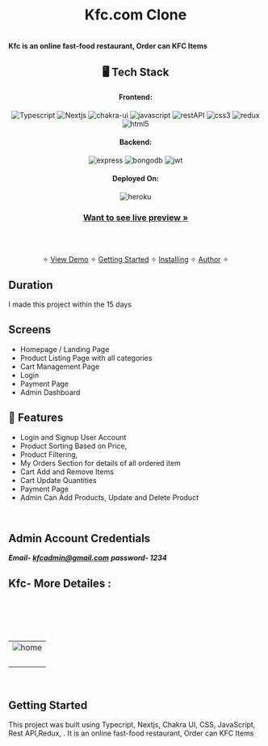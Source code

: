 
<!-- ### https://kfc-mhdsadique.vercel.app/ -->

<h1 align="center">Kfc.com Clone</h1>
<br />
<strong>Kfc is an online fast-food restaurant, Order can KFC Items </strong>

<h2 align="center">🖥️ Tech Stack</h2>

<h4 align="center">Frontend:</h4>

<p align="center">
  <img src="https://img.shields.io/badge/TypeScript-007ACC?style=for-the-badge&logo=typescript&logoColor=white" alt="Typescript" />
  <img src="https://img.shields.io/badge/Nextjs-20232A?style=for-the-badge&logo=react&logoColor=61DAFB" alt="Nextjs" />
  <img src="https://img.shields.io/badge/Chakra%20UI-3bc7bd?style=for-the-badge&logo=chakraui&logoColor=white" alt="chakra-ui" />
  <img src="https://img.shields.io/badge/JavaScript-323330?style=for-the-badge&logo=javascript&logoColor=F7DF1E" alt="javascript" />
  <img src="https://img.shields.io/badge/Rest_API-02303A?style=for-the-badge&logo=react-router&logoColor=white" alt="restAPI" />
  <img src="https://img.shields.io/badge/CSS3-1572B6?style=for-the-badge&logo=css3&logoColor=white" alt="css3" />
    <img src="https://img.shields.io/badge/Redux-593D88?style=for-the-badge&logo=redux&logoColor=white" alt="redux" />
  <img src="https://img.shields.io/badge/HTML5-E34F26?style=for-the-badge&logo=html5&logoColor=white" alt="html5" />
  
</p>

<h4 align="center">Backend:</h4>

<p align="center">
  <img src="https://img.shields.io/badge/Express.js-000000?style=for-the-badge&logo=express&logoColor=white" alt="express" />

  <img src="https://img.shields.io/badge/MongoDB-4EA94B?style=for-the-badge&logo=mongodb&logoColor=white" alt="bongodb" />

  <img src="https://img.shields.io/badge/JWT-000000?style=for-the-badge&logo=JSON%20web%20tokens&logoColor=white" alt="jwt" />

  
</p>

<h4 align="center">Deployed On:</h4>

<p align="center">
  <img src="https://img.shields.io/badge/vercel-430098?style=for-the-badge&logo=vercel&logoColor=white" alt="heroku" />
</p>

<h3 align="center"><a href="https://kfc-mhdsadique.vercel.app/"><strong>Want to see live preview »</strong></a></h3>
<br />

<p align="center">
  <br />&#10023;
  <a href="#Demo">View Demo</a> &#10023;
  <a href="#Getting-Started">Getting Started</a> &#10023; 
  <a href="#Install">Installing</a> &#10023;
  <a href="#Contact Us">Author</a> &#10023;
</p>



## Duration 
I made this project within the 15 days
<br />

## Screens 
- Homepage / Landing Page
- Product Listing Page with all categories
- Cart Management Page
- Login 
- Payment Page
- Admin Dashboard 


## 🚀 Features
- Login and Signup User Account
- Product Sorting Based on Price,
- Product Filtering,
- My Orders Section for details of all ordered item
- Cart Add and Remove Items 
- Cart Update Quantities 
- Payment Page
-  Admin Can Add Products, Update and Delete Product
<br />

## Admin Account Credentials
 ***Email- kfcadmin@gmail.com***
 ***password- 1234***

## Kfc- More Detailes :
<table>
  <tr>
    <td><img src={"./image/kfc_home.png"}  alt="home" /></td>
  </tr>
  <br/>
  <tr>
    <td><img src={"./image/kfc_menu.png"}  alt="" /></td>
  </tr>
  <br/>
  <tr>
    <td><img src={"./image/kfc_signup.png"}  alt="" /></td>
  </tr>
  <br/>
   <tr>
    <td><img src={"./image/kfc_cart.png"}   alt="" /></td>
  </tr>
  <br/>
   <tr>
    <td><img src={"./image/kfc_payment.png"}  alt="" /></td>
  </tr>

</table>
<br />


## Getting Started

This project was built using Typecript, Nextjs, Chakra UI, CSS, JavaScript, Rest API,Redux, . It is an online fast-food restaurant, Order can KFC Items 
<br />